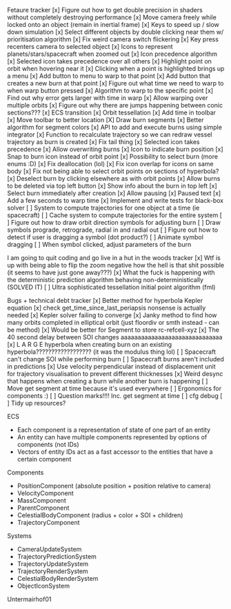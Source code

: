 Fetaure tracker
[x] Figure out how to get double precision in shaders without completely destroying performance
[x] Move camera freely while locked onto an object (remain in inertial frame)
[x] Keys to speed up / slow down simulation
[x] Select different objects by double clicking near them w/ prioritisation algorithm
[x] Fix weird camera switch flickering
[x] Key press recenters camera to selected object
[x] Icons to represent planets/stars/spacecraft when zoomed out
[x] Icon precedence algorithm
[x] Selected icon takes precedence over all others
[x] Highlight point on orbit when hovering near it
[x] Clicking when a point is highlighted brings up a menu
[x] Add button to menu to warp to that point
[x] Add button that creates a new burn at that point
[x] Figure out what time we need to warp to when warp button pressed
[x] Algorithm to warp to the specific point
[x] Find out why error gets larger with time in warp
[x] Allow warping over multiple orbits
[x] Figure out why there are jumps happening between conic sections???
[x] ECS transition
[x] Orbit tessellation
[x] Add time in toolbar
[x] Move toolbar to better location
[X] Draw burn segments
[x] Better algorithm for segment colors
[x] API to add and execute burns using simple integrator
[x] Function to recalculate trajectory so we can redraw vessel trajectory as burn is created
[x] Fix tail thing
[x] Selected icon takes precedence
[x] Allow overwriting burns
[x] Icon to indicate burn position
[x] Snap to burn icon instead of orbit point
[x] Possibility to select burn (more enums :D)
[x] Fix deallocation (lol)
[x] Fix icon overlap for icons on same body
[x] Fix not being able to select orbit points on sections of hyperbola?
[x] Deselect burn by clicking elsewhere as with orbit points
[x] Allow burns to be deleted via top left button
[x] Show info about the burn in top left
[x] Select burn immediately after creation
[x] Allow pausing
[x] Paused text
[x] Add a few seconds to warp time
[x] Implement and write tests for black-box solver
[ ] System to compute trajectories for one object at a time (ie spacecraft)
[ ] Cache system to compute trajectories for the entire system
[ ] Figure out how to draw orbit direction symbols for adjusting burn
[ ] Draw symbols prograde, retrograde, radial in and radial out
[ ] Figure out how to detect if user is dragging a symbol (dot product?)
[ ] Animate symbol dragging
[ ] When symbol clicked, adjust parameters of the burn

I am going to quit coding and go live in a hut in the woods tracker
[x] Wtf is up with being able to flip the zoom negative how the hell is that shit possible (it seems to have just gone away???)
[x] What the fuck is happening with the deterministic prediction algorithm behaving non-deterministically (SOLVED IT)
[ ] Ultra sophisticated tessellation initial point algorithm (fml)

Bugs + technical debt tracker
[x] Better method for hyperbola Kepler equation
[x] check get_time_since_last_periapsis nonsense is actually needed
[x] Kepler solver failing to converge
[x] Janky method to find how many orbits completed in elliptical orbit (just floordiv or smth instead - can be method)
[x] Would be better for Segment to store rc-refcell-xyz
[x] The 40 second delay between SOI changes aaaaaaaaaaaaaaaaaaaaaaaaaaaaaa
[x] L A R G E hyperbola when creating burn on an existing hyperbola?????????????????? (it was the modulus thing lol)
[ ] Spacecraft can't change SOI while performing burn
[ ] Spacecraft burns aren't included in predictions
[x] Use velocity perpendicular instead of displacement unit for trajectory visualisation to prevent different thicknesses
[x] Weird desync that happens when creating a burn while another burn is happening
[ ] Move get segment at time because it's used everywhere
[ ] Ergonomics for components :)
[ ] Question marks!!!! Inc. get segment at time
[ ] cfg debug
[ ] Tidy up resources?

ECS
- Each component is a representation of state of one part of an entity
- An entity can have multiple components represented by options of components (not IDs)
- Vectors of entity IDs act as a fast accessor to the entities that have a certain component

Components
- PositionComponent (absolute position + position relative to camera)
- VelocityComponent
- MassComponent
- ParentComponent
- CelestialBodyComponent (radius + color + SOI + children)
- TrajectoryComponent

Systems
- CameraUpdateSystem
- TrajectoryPredictionSystem
- TrajectoryUpdateSystem
- TrajectoryRenderSystem
- CelestialBodyRenderSystem
- ObjectIconSystem

Untermairhof01